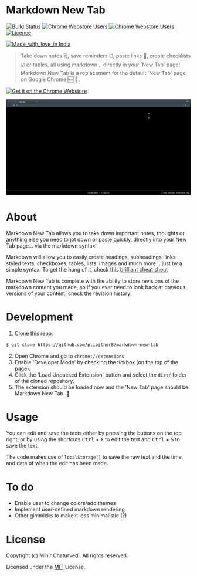 # Markdown New Tab

[![Build Status](https://img.shields.io/travis/plibither8/markdown-new-tab/master.svg?style=flat-square)](https://travis-ci.org/plibither8/markdown-new-tab)
[![Chrome Webstore Users](https://img.shields.io/chrome-web-store/v/demppioeofcekpjcnlkmdjbabifjnokj.svg)](https://chrome.google.com/webstore/detail/markdown-new-tab/demppioeofcekpjcnlkmdjbabifjnokj)
[![Chrome Webstore Users](https://img.shields.io/chrome-web-store/users/demppioeofcekpjcnlkmdjbabifjnokj.svg)](https://chrome.google.com/webstore/detail/markdown-new-tab/demppioeofcekpjcnlkmdjbabifjnokj)
[![Licence](https://img.shields.io/badge/License-MIT-yellow.svg)](LICENSE)

[![Made_with_love_in India](https://img.shields.io/badge/Made_with_love_in-India-DC3545.svg)](https://madewithlove.org.in/)

> Take down notes 🗒️, save reminders ⏰, paste links 🔗, create checklists ☑️ or tables, all using markdown... directly in your 'New Tab' page! Markdown New Tab is a replacement for the default 'New Tab' page on Google Chrome 🆕 🎉.

<a href='https://chrome.google.com/webstore/detail/shufflepaper/demppioeofcekpjcnlkmdjbabifjnokj?utm_campaign=PartBadge'><img alt='Get it on the Chrome Webstore' src='https://developer.chrome.com/webstore/images/ChromeWebStore_BadgeWBorder_v2_206x58.png' height="58px"/></a>

![Demo GIF](/assets/demo.gif)

# About

Markdown New Tab allows you to take down important notes, thoughts or anything else you need to jot down or paste quickly, directly into your New Tab page... via the markdown syntax!

Markdown will allow you to easily create headings, subheadings, links, styled texts, checkboxes, tables, lists, images and much more... just by a simple syntax. To get the hang of it, check this [brilliant cheat sheat](https://github.com/adam-p/markdown-here/wiki/Markdown-Cheatsheet)

Markdown New Tab is complete with the ability to store revisions of the markdown content you made, so if you ever need to look back at previous versions of your content, check the revision history!  

# Development

1. Clone this repo:

```sh
$ git clone https://github.com/plibither8/markdown-new-tab
```
2. Open Chrome and go to `chrome://extensions`
3. Enable 'Developer Mode' by checking the tickbox (on the top of the page).
4. Click the 'Load Unpacked Extension' button and select the `dist/` folder of the cloned repository.
5. The extension should be loaded now and the 'New Tab' page should be Markdown New Tab. 🎉

# Usage

You can edit and save the texts either by pressing the buttons on the top right, or by using the shortcuts <kbd>Ctrl</kbd> + <kbd>X</kbd> to edit the text and <kbd>Ctrl</kbd> + <kbd>S</kbd> to save the text.

The code makes use of `localStorage()` to save the raw text and the time and date of when the edit has been made.

# To do

* Enable user to change colors/add themes
* Implement user-defined markdown rendering
* Other gimmicks to make it less minimalistic (?)


# License

Copyright (c) Mihir Chaturvedi. All rights reserved.

Licensed under the [MIT](LICENSE) License.